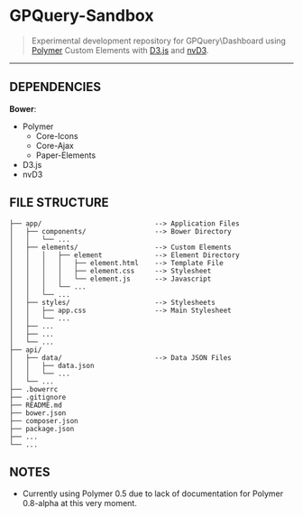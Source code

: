 # GPQuery-Sandbox

> Experimental development repository for GPQuery\Dashboard using [Polymer](//polymer-project.org) Custom Elements with [D3.js](//d3js.org) and [nvD3](//nvd3.org).

---

## DEPENDENCIES

**Bower**:
 - Polymer
     - Core-Icons
     - Core-Ajax
     - Paper-Elements
 - D3.js
 - nvD3


## FILE STRUCTURE

```
├── app/                            --> Application Files
│   ├── components/                 --> Bower Directory
│   │   └── ...
│   ├── elements/                   --> Custom Elements
│   │   │   ├── element             --> Element Directory
│   │   │   │   ├── element.html    --> Template File
│   │   │   │   ├── element.css     --> Stylesheet
│   │   │   │   └── element.js      --> Javascript
│   │   │   └── ...
│   │   └── ...
│   ├── styles/                     --> Stylesheets
│   │   ├── app.css                 --> Main Stylesheet
│   │   └── ...
│   ├── ...
│   ├── ...
│   └── ...
├── api/
│   ├── data/                       --> Data JSON Files
│   │   ├── data.json
│   │   └── ...
│   └── ...
├── .bowerrc
├── .gitignore
├── README.md
├── bower.json
├── composer.json
├── package.json
├── ...
└── ...
```

## NOTES

 - Currently using Polymer 0.5 due to lack of documentation for Polymer 0.8-alpha at this very moment.
